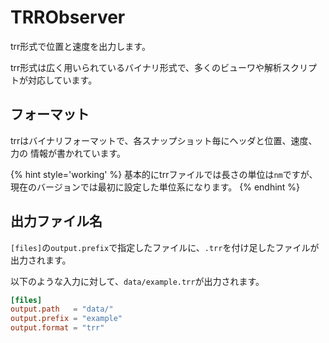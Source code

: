 # TRRObserver

trr形式で位置と速度を出力します。

trr形式は広く用いられているバイナリ形式で、多くのビューワや解析スクリプトが対応しています。

## フォーマット

trrはバイナリフォーマットで、各スナップショット毎にヘッダと位置、速度、力の
情報が書かれています。

{% hint style='working' %}
基本的にtrrファイルでは長さの単位は`nm`ですが、現在のバージョンでは最初に設定した単位系になります。
{% endhint %}

## 出力ファイル名

`[files]`の`output.prefix`で指定したファイルに、`.trr`を付け足したファイルが出力されます。

以下のような入力に対して、`data/example.trr`が出力されます。

```toml
[files]
output.path   = "data/"
output.prefix = "example"
output.format = "trr"
```
